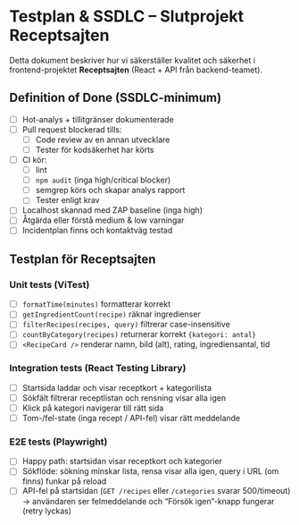 # Testplan & SSDLC – Slutprojekt Receptsajten

Detta dokument beskriver hur vi säkerställer kvalitet och säkerhet i frontend-projektet **Receptsajten** (React + API från backend-teamet).

## Definition of Done (SSDLC-minimum)

- [ ] Hot-analys + tillitgränser dokumenterade
- [ ] Pull request blockerad tills:
  - [ ] Code review av en annan utvecklare
  - [ ] Tester för kodsäkerhet har körts
- [ ] CI kör:
  - [ ] lint
  - [ ] `npm audit` (inga high/critical blocker)
  - [ ] semgrep körs och skapar analys rapport
  - [ ] Tester enligt krav
- [ ] Localhost skannad med ZAP baseline (inga high)
- [ ] Åtgärda eller förstå medium & low varningar
- [ ] Incidentplan finns och kontaktväg testad

## Testplan för Receptsajten

### Unit tests (ViTest)

- [ ] `formatTime(minutes)` formatterar korrekt
- [ ] `getIngredientCount(recipe)` räknar ingredienser
- [ ] `filterRecipes(recipes, query)` filtrerar case-insensitive
- [ ] `countByCategory(recipes)` returnerar korrekt `{kategori: antal}`
- [ ] `<RecipeCard />` renderar namn, bild (alt), rating, ingrediensantal, tid

### Integration tests (React Testing Library)

- [ ] Startsida laddar och visar receptkort + kategorilista
- [ ] Sökfält filtrerar receptlistan och rensning visar alla igen
- [ ] Klick på kategori navigerar till rätt sida
- [ ] Tom-/fel-state (inga recept / API-fel) visar rätt meddelande

### E2E tests (Playwright)

- [ ] Happy path: startsidan visar receptkort och kategorier
- [ ] Sökflöde: sökning minskar lista, rensa visar alla igen, query i URL (om finns) funkar på reload
- [ ] API-fel på startsidan (`GET /recipes` eller `/categories` svarar 500/timeout) → användaren ser felmeddelande och “Försök igen”-knapp fungerar (retry lyckas)
